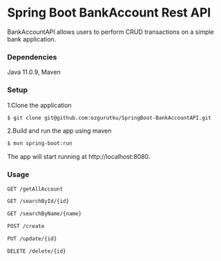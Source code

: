 # Spring Boot BankAccount Rest API

BankAccountAPI allows users to perform CRUD transactions on a simple bank application.

### Dependencies
Java 11.0.9, Maven

### Setup
1.Clone the application
```sh
$ git clone git@github.com:ozgurutku/SpringBoot-BankAccountAPI.git
```
2.Build and run the app using maven
```sh
$ mvn spring-boot:run
```
The app will start running at http://localhost:8080.

### Usage
```sh
GET /getAllAccount

GET /searchById/{id}

GET /searchByName/{name}

POST /create

PUT /update/{id}

DELETE /delete/{id}
```